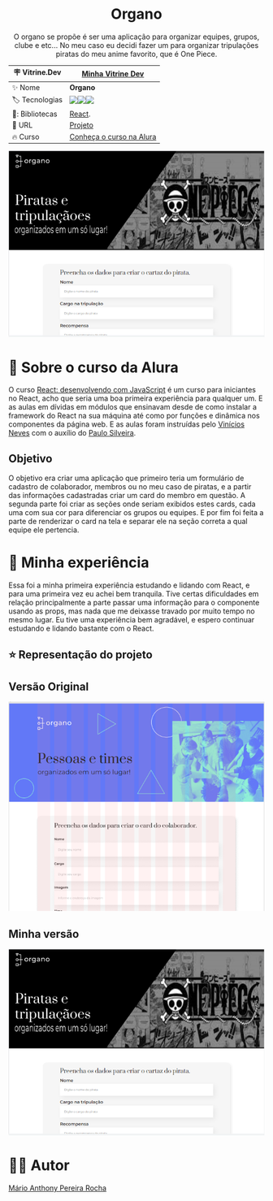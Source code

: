 <div align="center">
  
# Organo

O organo se propõe é ser uma aplicação para organizar equipes, grupos, clube e etc... No meu caso eu decidi fazer um para 
organizar tripulações piratas do meu anime favorito, que é One Piece.

| :placard: Vitrine.Dev |  [Minha Vitrine Dev](https://cursos.alura.com.br/vitrinedev/marioapereirar)   |
| -------------  | --- |
| :sparkles: Nome        | **Organo**
| :label: Tecnologias |   <img src="https://img.shields.io/badge/HTML5-E34F26?style=for-the-badge&logo=html5&logoColor=white"><img src="https://img.shields.io/badge/CSS3-1572B6?style=for-the-badge&logo=css3&logoColor=white"><img src="https://img.shields.io/badge/JavaScript-F7DF1E?style=for-the-badge&logo=javascript&logoColor=black">
| 🎇: Bibliotecas | [React](https://react.dev/).
| :rocket: URL         | [Projeto](https://organo-nine-mu.vercel.app/)
| :fire: Curso    | [Conheça o curso na Alura](https://cursos.alura.com.br/course/react-desenvolvendo-javascript)
  
</div>

![](public/images/minhaVersao.png#vitrinedev)

# 💪 Sobre o curso da Alura

O curso [React: desenvolvendo com JavaScript](https://cursos.alura.com.br/course/react-desenvolvendo-javascript) é um curso para iniciantes no React, acho que seria uma boa primeira
experiência para qualquer um. E as aulas em dívidas em módulos que ensinavam desde de como instalar a framework do React
na sua máquina até como por funções e dinâmica nos componentes da página web. E as aulas foram instruídas pelo [Vinícios Neves](https://www.linkedin.com/in/vinny-neves/) com o auxílio do [Paulo Silveira](https://www.linkedin.com/in/paulosilveira/).
## Objetivo

O objetivo era criar uma aplicação que primeiro teria um formulário de cadastro de colaborador, membros ou no meu caso de
piratas, e a partir das informações cadastradas criar um card do membro em questão. A segunda parte foi criar as seções
onde seriam exibidos estes cards, cada uma com sua cor para diferenciar os grupos ou equipes.
E por fim foi feita a parte de renderizar o card na tela e separar ele na seção correta a qual equipe ele pertencia.

# 🤯 Minha experiência

Essa foi a minha primeira experiência estudando e lidando com React, e para uma primeira vez eu achei bem tranquila. Tive
certas dificuldades em relação principalmente a parte passar uma informação para o componente usando as props, mas nada
que me deixasse travado por muito tempo no mesmo lugar. Eu tive uma experiência bem agradável, e espero continuar
estudando e lidando bastante com o React.
## ⭐ Representação do projeto

<div align="center">


</div>

<h2>Versão Original</h2>

![Original](public/images/original.png)


<h2>Minha versão</h2>

![Alt text](public/images/minhaVersao.png)
# 🙋‍♂️ Autor

[Mário Anthony Pereira Rocha](https://portfolio-rust-delta-33.vercel.app/)


